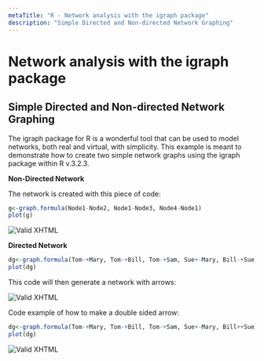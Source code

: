 ```yaml
---
metaTitle: "R - Network analysis with the igraph package"
description: "Simple Directed and Non-directed Network Graphing"
---
```


# Network analysis with the igraph package



## Simple Directed and Non-directed Network Graphing


The igraph package for R is a wonderful tool that can be used to model networks, both real and virtual, with simplicity. This example is meant to demonstrate how to create two simple network graphs using the igraph package within R v.3.2.3.

**Non-Directed Network**

The network is created with this piece of code:

```r
g<-graph.formula(Node1-Node2, Node1-Node3, Node4-Node1)
plot(g)

```

<img src="http://i.imgur.com/wCJh3xI.png" alt="Valid XHTML" />

**Directed Network**

```r
dg<-graph.formula(Tom-+Mary, Tom-+Bill, Tom-+Sam, Sue+-Mary, Bill-+Sue)
plot(dg)

```

This code will then generate a network with arrows:

<img src="http://i.imgur.com/TdI8Slh.png" alt="Valid XHTML" />

Code example of how to make a double sided arrow:

```r
dg<-graph.formula(Tom-+Mary, Tom-+Bill, Tom-+Sam, Sue+-Mary, Bill++Sue)
plot(dg)

```

<img src="http://i.imgur.com/PEJTMV6.png" alt="Valid XHTML" />

